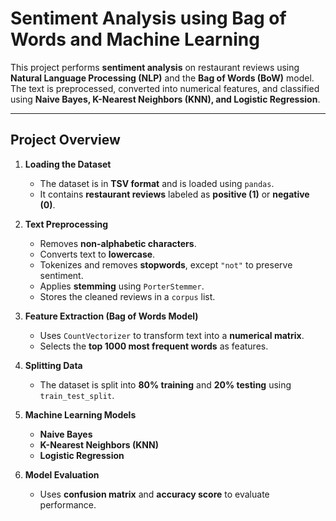 # **Sentiment Analysis using Bag of Words and Machine Learning**

This project performs **sentiment analysis** on restaurant reviews using **Natural Language Processing (NLP)** and the **Bag of Words (BoW)** model. The text is preprocessed, converted into numerical features, and classified using **Naive Bayes, K-Nearest Neighbors (KNN), and Logistic Regression**.

---

##  **Project Overview**
1. **Loading the Dataset**  
   - The dataset is in **TSV format** and is loaded using `pandas`.  
   - It contains **restaurant reviews** labeled as **positive (1)** or **negative (0)**.  
   
2. **Text Preprocessing**  
   - Removes **non-alphabetic characters**.  
   - Converts text to **lowercase**.  
   - Tokenizes and removes **stopwords**, except `"not"` to preserve sentiment.  
   - Applies **stemming** using `PorterStemmer`.  
   - Stores the cleaned reviews in a `corpus` list.  

3. **Feature Extraction (Bag of Words Model)**  
   - Uses `CountVectorizer` to transform text into a **numerical matrix**.  
   - Selects the **top 1000 most frequent words** as features.  

4. **Splitting Data**  
   - The dataset is split into **80% training** and **20% testing** using `train_test_split`.  

5. **Machine Learning Models**  
   - **Naive Bayes**  
   - **K-Nearest Neighbors (KNN)**  
   - **Logistic Regression**  

6. **Model Evaluation**  
   - Uses **confusion matrix** and **accuracy score** to evaluate performance.  

